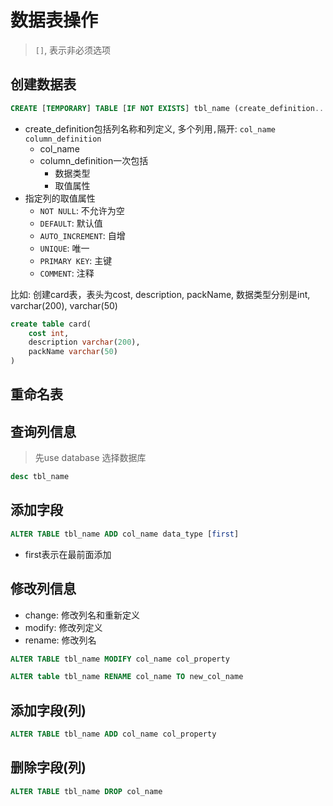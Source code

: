 # 数据表操作

> `[]`, 表示非必须选项

## 创建数据表

```sql
CREATE [TEMPORARY] TABLE [IF NOT EXISTS] tbl_name (create_definition...) [table_options] [partition_options]
```

- create_definition包括列名称和列定义, 多个列用`,`隔开: `col_name column_definition` 
  - col_name
  - column_definition一次包括
    - 数据类型
    - 取值属性
- 指定列的取值属性
  - `NOT NULL`: 不允许为空 
  - `DEFAULT`: 默认值
  - `AUTO_INCREMENT`: 自增
  - `UNIQUE`: 唯一
  - `PRIMARY KEY`: 主键
  - `COMMENT`: 注释

比如: 创建card表，表头为cost, description, packName, 数据类型分别是int, varchar(200), varchar(50)

```sql
create table card(
    cost int,
    description varchar(200),
    packName varchar(50)
)
```

## 重命名表

## 查询列信息

> 先use database 选择数据库

```sql
desc tbl_name
```

## 添加字段

```sql
ALTER TABLE tbl_name ADD col_name data_type [first]
```

- first表示在最前面添加

## 修改列信息

- change: 修改列名和重新定义
- modify: 修改列定义
- rename: 修改列名

```sql
ALTER TABLE tbl_name MODIFY col_name col_property
```

```sql
ALTER table tbl_name RENAME col_name TO new_col_name
```

## 添加字段(列)

```sql
ALTER TABLE tbl_name ADD col_name col_property
```

## 删除字段(列)

```sql
ALTER TABLE tbl_name DROP col_name
```